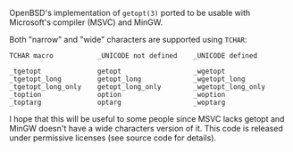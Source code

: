 OpenBSD's implementation of `getopt(3)` ported to be usable with
Microsoft's compiler (MSVC) and MinGW.

Both "narrow" and "wide" characters are supported using `TCHAR`:

```
TCHAR macro           _UNICODE not defined    _UNICODE defined

_tgetopt              getopt                  _wgetopt
_tgetopt_long         getopt_long             _wgetopt_long
_tgetopt_long_only    getopt_long_only        _wgetopt_long_only
_toption              option                  _woption
_toptarg              optarg                  _woptarg
```

I hope that this will be useful to some people since MSVC lacks getopt and
MinGW doesn't have a wide characters version of it.
This code is released under permissive licenses (see source code for details).

